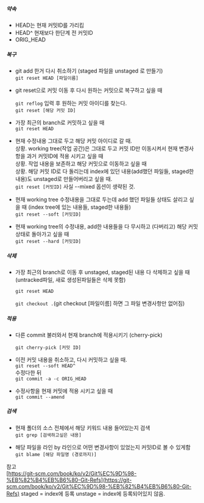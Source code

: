 ##### 약속

-   HEAD는 현재 커밋ID를 가리킴
-   HEAD^ 현재보다 한단계 전 커밋ID
-   ORIG\_HEAD

##### 복구

-   git add 한거 다시 취소하기 (staged 파일을 unstaged 로 만들기)  
    `git reset HEAD [파일이름]`
    
-   git reset으로 커밋 이동 후 다시 원하는 커밋으로 복구하고 싶을 때
    
    `git reflog` 입력 후 원하는 커밋 아이디를 찾는다.  
    `git reset [해당 커밋 ID]`
    
-   가장 최근의 branch로 커밋하고 싶을 때  
    `git reset HEAD`
    
-   현재 수정내용 그대로 두고 해당 커밋 아이디로 갈 때.  
    상황. working tree(작업 공간)은 그대로 두고 커밋 ID만 이동시켜서 현재 변경사항을 과거 커밋ID에 적용 시키고 싶을 때  
    상황. 작업 내용을 보존하고 해당 커밋으로 이동하고 싶을 때  
    상황. 해당 커밋 ID로 다 돌리는데 index에 있던 내용(add했던 파일들, staged한 내용)도 unstaged로 만들어버리고 싶을 때.  
    `git reset [커밋ID]` 사실 --mixed 옵션이 생략된 것.
    
-   현재 working tree 수정내용을 그대로 두는데 add 했던 파일들 상태도 살리고 싶을 때 (index tree에 있는 내용들, staged한 내용들)  
    `git reset --soft [커밋ID]`
    
-   현재 working tree의 수정내용, add한 내용들을 다 무시하고 (다버리고) 해당 커밋상태로 돌아가고 싶을 때  
    `git reset --hard [커밋ID]`
    

##### 삭제

-   가장 최근의 branch로 이동 후 unstaged, staged된 내용 다 삭제하고 싶을 때 (untracked파일, 새로 생성된파일들은 삭제 못함)
    
    `git reset HEAD`
    
    `git checkout .`(git checkout \[파일이름\] 하면 그 파일 변경사항만 없어짐)
    

##### 적용

-   다른 commit 불러와서 현재 branch에 적용시키기 (cherry-pick)
    
    `git cherry-pick [커밋 ID]`
    
-   이전 커밋 내용을 취소하고, 다시 커밋하고 싶을 때.  
    `git reset --soft HEAD^`  
    수정다한 뒤  
    `git commit -a -c ORIG_HEAD`
    
-   수정사항을 현재 커밋에 적용 시키고 싶을 때  
    `git commit --amend`
    

##### 검색

-   현재 폴더의 소스 전체에서 해당 키워드 내용 들어있는지 검색  
    `git grep [검색하고싶은 내용]`
    
-   해당 파일을 라인 by 라인으로 어떤 변경사항이 있었는지 커밋ID로 볼 수 있게함  
    `git blame [해당 파일명 (경로까지)]`
    

참고  
[https://git-scm.com/book/ko/v2/Git%EC%9D%98-%EB%82%B4%EB%B6%80-Git-Refs](https://git-scm.com/book/ko/v2/Git%EC%9D%98-%EB%82%B4%EB%B6%80-Git-Refs)
staged = index에 등록
unstage = index에 등록되어있지 않음.
